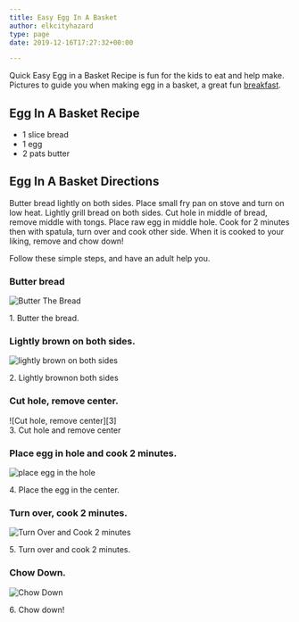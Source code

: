 ```yaml
---
title: Easy Egg In A Basket
author: elkcityhazard
type: page
date: 2019-12-16T17:27:32+00:00

---
```

Quick Easy Egg in a Basket Recipe is fun for the kids to eat and help make. Pictures to guide you when making egg in a basket, a great fun <a href="/wordpress/easy-breakfast-recipes/" rel="noopener noreferrer" target="_blank">breakfast</a>.

## Egg In A Basket Recipe

  * 1 slice bread
  * 1 egg
  * 2 pats butter

## Egg In A Basket Directions

Butter bread lightly on both sides. Place small fry pan on stove and turn on low heat. Lightly grill bread on both sides. Cut hole in middle of bread, remove middle with tongs. Place raw egg in middle hole. Cook for 2 minutes then with spatula, turn over and cook other side. When it is cooked to your liking, remove and chow down!

Follow these simple steps, and have an adult help you.

### Butter bread<figure> 

![Butter The Bread][1] <figcaption>1. Butter the bread.</figcaption></figure> 

### Lightly brown on both sides.<figure> 

![lightly brown on both sides][2] <figcaption>2. Lightly brownon both sides</figcaption></figure> 

### Cut hole, remove center.

<figue>  
![Cut hole, remove center][3] <figcaption>3. Cut hole and remove center</figcaption></figure> 

### Place egg in hole and cook 2 minutes.<figure> 

![place egg in the hole][4] <figcaption>4. Place the egg in the center.</figcaption></figure> 

### Turn over, cook 2 minutes.<figure> 

![Turn Over and Cook 2 minutes][5] <figcaption>5. Turn over and cook 2 minutes.</figcaption></figure> 

### Chow Down.<figure> 

![Chow Down][6] <figcaption>6. Chow down!</figcaption></figure>

 [1]: http://www.quick-e-recipes.com/sitebuildercontent/sitebuilderpictures/.pond/005_1024.JPG.w300h225.jpg
 [2]: http://www.quick-e-recipes.com/sitebuildercontent/sitebuilderpictures/IMG_0098_1024.jpg
 [3]: http://www.quick-e-recipes.com/sitebuildercontent/sitebuilderpictures/IMG_0099_1024.jpg
 [4]: http://www.quick-e-recipes.com/sitebuildercontent/sitebuilderpictures/IMG_0100_1024.jpg
 [5]: http://www.quick-e-recipes.com/sitebuildercontent/sitebuilderpictures/.pond/IMG_0101_1024.jpg.w300h225.jpg
 [6]: http://www.quick-e-recipes.com/sitebuildercontent/sitebuilderpictures/IMG_0102_1024.jpg